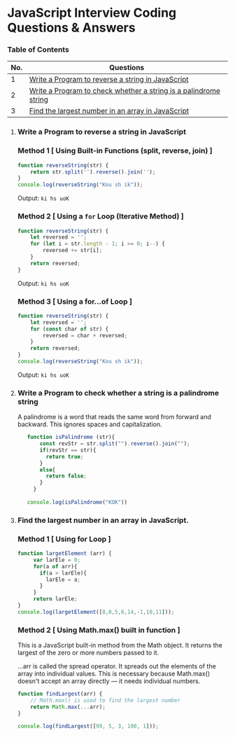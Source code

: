 # JavaScript Interview Coding Questions & Answers

### Table of Contents

<!-- TOC_START -->
| No. | Questions |
| --- | --------- |
| 1 | [Write a Program to reverse a string in JavaScript](#Write-a-Program-to-reverse-a-string-in-JavaScript) |
| 2 | [Write a Program to check whether a string is a palindrome string](#Write-a-Program-to-check-whether-a-string-is-a-palindrome-string) |
| 3 | [Find the largest number in an array in JavaScript](#Find-the-largest-number-in-an-array-in-JavaScript) |
<!-- TOC_END -->

1. ### Write a Program to reverse a string in JavaScript

   ### Method 1 [ Using Built-in Functions (split, reverse, join) ]
   ```javascript
   function reverseString(str) {
       return str.split('').reverse().join('');
   }
   console.log(reverseString("Kou sh ik"));
   ```
   Output: `ki hs uoK`

   ### Method 2 [ Using a `for` Loop (Iterative Method) ]
   ```javascript
   function reverseString(str) {
       let reversed = '';
       for (let i = str.length - 1; i >= 0; i--) {
           reversed += str[i];
       }
       return reversed;
   }
   ```
   Output: `ki hs uoK`

   ### Method 3 [ Using a for...of Loop ]
   ```javascript
   function reverseString(str) {
       let reversed = '';
       for (const char of str) {
           reversed = char + reversed;
       }
       return reversed;
   }
   console.log(reverseString("Kou sh ik"));
   ```
   Output: `ki hs uoK`

2. ### Write a Program to check whether a string is a palindrome string

    A palindrome is a word that reads the same word from forward and backward. This ignores spaces and capitalization.
    ```javascript
       function isPalindrome (str){
           const revStr = str.split("").reverse().join("");
           if(revStr == str){
             return true;
           }
           else{
             return false;
           }
         }
         
       console.log(isPalindrome("KOK"))
    ```

3. ### Find the largest number in an array in JavaScript.

   ### Method 1 [ Using for Loop ]
   
   ```javascript
   function largetElement (arr) {
        var larEle = 0;
        for(a of arr){
          if(a > larEle){
            larEle = a;
          }
        }
        return larEle;
   }
   console.log(largetElement([8,0,5,6,14,-1,10,11]));
   ```
   ### Method 2 [ Using Math.max() built in function ]

   This is a JavaScript built-in method from the Math object.
   It returns the largest of the zero or more numbers passed to it.
   
   ...arr is called the spread operator.
   It spreads out the elements of the array into individual values.
   This is necessary because Math.max() doesn't accept an array directly — it needs individual numbers.
   
   ```javascript
   function findLargest(arr) {
       // Math.max() is used to find the largest number
       return Math.max(...arr); 
   }

   console.log(findLargest([99, 5, 3, 100, 1]));
   ```
